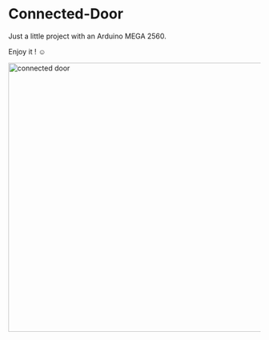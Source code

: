 # Connected-Door

Just a little project with an Arduino MEGA 2560.

Enjoy it ! ☺️

<img width="538" alt="connected door" src="https://user-images.githubusercontent.com/54947603/109949208-6048d500-7cdb-11eb-86b6-bc4b1bc9050a.png">
